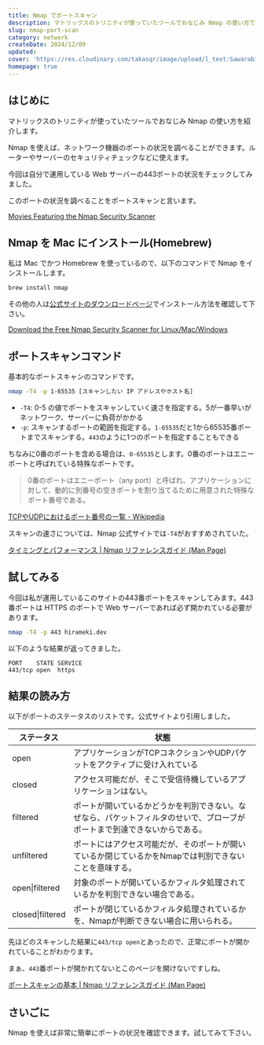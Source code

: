 ```yaml
---
title: Nmap でポートスキャン
description: マトリックスのトリニティが使っていたツールでおなじみ Nmap の使い方です。ポートスキャンで。ルーターやサーバーのセキュリティチェックできます。運用している Web サーバーの443ポートの状況をチェックしました。
slug: nmap-port-scan
category: network
createDate: 2024/12/09
updated: 
cover: 'https://res.cloudinary.com/takasqr/image/upload/l_text:Sawarabi%20Gothic_80_bold:Nmap で%0Aポートスキャン,co_rgb:fff,w_620,c_fit/v1712091289/ogp_image_zorhlz.png'
homepage: true
---
```


## はじめに

マトリックスのトリニティが使っていたツールでおなじみ Nmap の使い方を紹介します。

Nmap を使えば、ネットワーク機器のポートの状況を調べることができます。ルーターやサーバーのセキュリティチェックなどに使えます。

今回は自分で運用している Web サーバーの443ポートの状況をチェックしてみました。

このポートの状況を調べることをポートスキャンと言います。

[Movies Featuring the Nmap Security Scanner](https://nmap.org/movies/)

## Nmap を Mac にインストール(Homebrew)

私は Mac でかつ Homebrew を使っているので、以下のコマンドで Nmap をインストールします。

```bash
brew install nmap
```


その他の人は[公式サイトのダウンロードページ](https://nmap.org/download.html)でインストール方法を確認して下さい。


[Download the Free Nmap Security Scanner for Linux/Mac/Windows](https://nmap.org/download.html)

## ポートスキャンコマンド

基本的なポートスキャンのコマンドです。

```bash
nmap -T4 -p 1-65535 [スキャンしたい IP アドレスやホスト名]
```

- `-T4`: 0-5 の値でポートをスキャンしていく速さを指定する。5が一番早いがネットワーク、サーバーに負荷がかかる
- `-p`: スキャンするポートの範囲を指定する。`1-65535`だと1から65535番ポートまでスキャンする。`443`のように1つのポートを指定することもできる

ちなみに0番のポートを含める場合は、`0-65535`とします。0番のポートはエニーポートと呼ばれている特殊なポートです。

> 0番のポートはエニーポート（any port）と呼ばれ、アプリケーションに対して、動的に別番号の空きポートを割り当てるために用意された特殊なポート番号である。


[TCPやUDPにおけるポート番号の一覧 - Wikipedia](https://ja.wikipedia.org/wiki/TCPやUDPにおけるポート番号の一覧)


スキャンの速さについては、Nmap 公式サイトでは`-T4`がおすすめされていた。

[タイミングとパフォーマンス | Nmap リファレンスガイド \(Man Page\)](https://nmap.org/man/ja/man-performance.html)

## 試してみる

今回は私が運用しているこのサイトの443番ポートをスキャンしてみます。443番ポートは HTTPS のポートで Web サーバーであれば必ず開かれている必要があります。


```bash
nmap -T4 -p 443 hirameki.dev
```

以下のような結果が返ってきました。

```
PORT    STATE SERVICE
443/tcp open  https
```


## 結果の読み方

以下がポートのステータスのリストです。公式サイトより引用しました。

| ステータス | 状態 |
|---|---|
| open | アプリケーションがTCPコネクションやUDPパケットをアクティブに受け入れている |
| closed | アクセス可能だが、そこで受信待機しているアプリケーションはない。 |
| filtered | ポートが開いているかどうかを判別できない。なぜなら、パケットフィルタのせいで、プローブがポートまで到達できないからである。 |
| unfiltered | ポートにはアクセス可能だが、そのポートが開いているか閉じているかをNmapでは判別できないことを意味する。 |
| open\|filtered | 対象のポートが開いているかフィルタ処理されているかを判別できない場合である。 |
| closed\|filtered | ポートが閉じているかフィルタ処理されているかを、Nmapが判断できない場合に用いられる。 |

先ほどのスキャンした結果に`443/tcp open`とあったので、正常にポートが開かれていることがわかります。

まぁ、`443`番ポートが開かれてないとこのページを開けないですしね。

[ポートスキャンの基本 | Nmap リファレンスガイド \(Man Page\)](https://nmap.org/man/ja/man-port-scanning-basics.html)

## さいごに


Nmap を使えば非常に簡単にポートの状況を確認できます。試してみて下さい。

